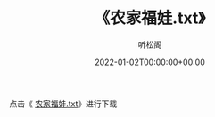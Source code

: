﻿---
title:  《农家福娃.txt》
date:   2022-01-02T00:00:00+00:00
author: 听松阁
layout: post
permalink: /农家福娃/
categories: 小说
tags: [小说]
---

点击《 [农家福娃.txt](http://img.660000.xyz/bookstukust/book/bntxt/10/农家福娃.txt)》进行下载